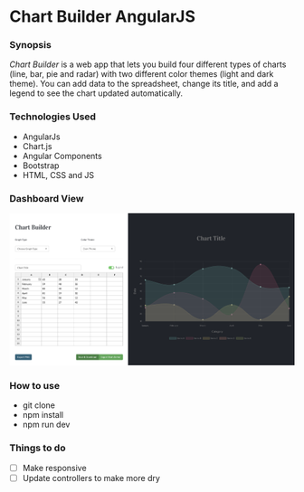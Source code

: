 # Chart Builder AngularJS #

### Synopsis
_Chart Builder_ is a web app that lets you build four different types of charts (line, bar, pie and radar) with two different color themes (light and dark theme). You can add data to the spreadsheet, change its title, and add a legend to see the chart updated automatically.


### Technologies Used
- AngularJs
- Chart.js
- Angular Components
- Bootstrap
- HTML, CSS and JS


### Dashboard View
![Chart Builder](src/assets/images/chart-builder-dashboard.png "Chart Builder view")


### How to use
- git clone
- npm install
- npm run dev 

### Things to do
- [ ] Make responsive
- [ ] Update controllers to make more dry
